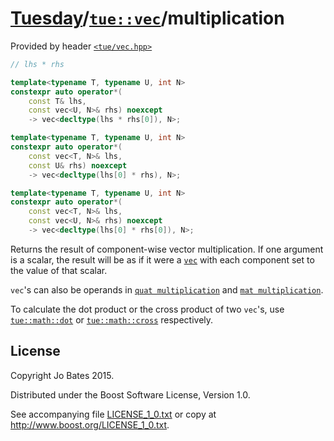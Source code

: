 [Tuesday](../../../README.md)/[`tue::vec`](../../headers/vec.md)/multiplication
===============================================================================
Provided by header [`<tue/vec.hpp>`](../../headers/vec.md)

```c++
// lhs * rhs

template<typename T, typename U, int N>
constexpr auto operator*(
    const T& lhs,
    const vec<U, N>& rhs) noexcept
    -> vec<decltype(lhs * rhs[0]), N>;

template<typename T, typename U, int N>
constexpr auto operator*(
    const vec<T, N>& lhs,
    const U& rhs) noexcept
    -> vec<decltype(lhs[0] * rhs), N>;

template<typename T, typename U, int N>
constexpr auto operator*(
    const vec<T, N>& lhs,
    const vec<U, N>& rhs) noexcept
    -> vec<decltype(lhs[0] * rhs[0]), N>;
```

Returns the result of component-wise vector multiplication. If one argument is a
scalar, the result will be as if it were a [`vec`](../../headers/vec.md) with
each component set to the value of that scalar.

`vec`'s can also be operands in
[`quat multiplication`](../quat/multiplication.md) and
[`mat multiplication`](../mat/multiplication.md).

To calculate the dot product or the cross product of two `vec`'s, use
[`tue::math::dot`](../../functions/math/dot.md) or
[`tue::math::cross`](../../functions/math/cross.md) respectively.

License
-------
Copyright Jo Bates 2015.

Distributed under the Boost Software License, Version 1.0.

See accompanying file [LICENSE_1_0.txt](../../../LICENSE_1_0.txt) or copy at
http://www.boost.org/LICENSE_1_0.txt.
